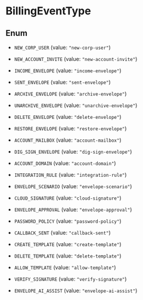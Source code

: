 

# BillingEventType

## Enum


* `NEW_CORP_USER` (value: `"new-corp-user"`)

* `NEW_ACCOUNT_INVITE` (value: `"new-account-invite"`)

* `INCOME_ENVELOPE` (value: `"income-envelope"`)

* `SENT_ENVELOPE` (value: `"sent-envelope"`)

* `ARCHIVE_ENVELOPE` (value: `"archive-envelope"`)

* `UNARCHIVE_ENVELOPE` (value: `"unarchive-envelope"`)

* `DELETE_ENVELOPE` (value: `"delete-envelope"`)

* `RESTORE_ENVELOPE` (value: `"restore-envelope"`)

* `ACCOUNT_MAILBOX` (value: `"account-mailbox"`)

* `DIG_SIGN_ENVELOPE` (value: `"dig-sign-envelope"`)

* `ACCOUNT_DOMAIN` (value: `"account-domain"`)

* `INTEGRATION_RULE` (value: `"integration-rule"`)

* `ENVELOPE_SCENARIO` (value: `"envelope-scenario"`)

* `CLOUD_SIGNATURE` (value: `"cloud-signature"`)

* `ENVELOPE_APPROVAL` (value: `"envelope-approval"`)

* `PASSWORD_POLICY` (value: `"password-policy"`)

* `CALLBACK_SENT` (value: `"callback-sent"`)

* `CREATE_TEMPLATE` (value: `"create-template"`)

* `DELETE_TEMPLATE` (value: `"delete-template"`)

* `ALLOW_TEMPLATE` (value: `"allow-template"`)

* `VERIFY_SIGNATURE` (value: `"verify-signature"`)

* `ENVELOPE_AI_ASSIST` (value: `"envelope-ai-assist"`)



